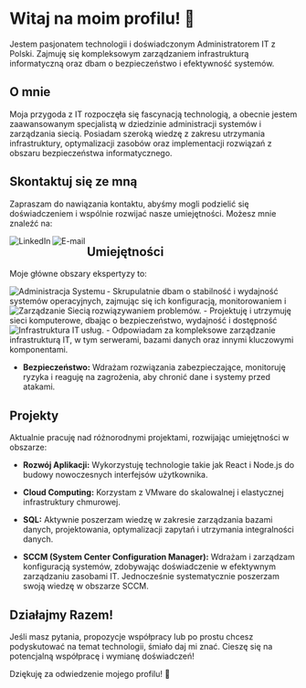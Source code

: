 # Witaj na moim profilu! 👋

Jestem pasjonatem technologii i doświadczonym Administratorem IT z Polski. Zajmuję się kompleksowym zarządzaniem infrastrukturą informatyczną oraz dbam o bezpieczeństwo i efektywność systemów.

## O mnie

Moja przygoda z IT rozpoczęła się fascynacją technologią, a obecnie jestem zaawansowanym specjalistą w dziedzinie administracji systemów i zarządzania siecią. Posiadam szeroką wiedzę z zakresu utrzymania infrastruktury, optymalizacji zasobów oraz implementacji rozwiązań z obszaru bezpieczeństwa informatycznego.

## Skontaktuj się ze mną

Zapraszam do nawiązania kontaktu, abyśmy mogli podzielić się doświadczeniem i wspólnie rozwijać nasze umiejętności. Możesz mnie znaleźć na:

[<img align="left" alt="LinkedIn" src="https://img.shields.io/badge/linkedin-%230077B5.svg?&style=for-the-badge&logo=linkedin&logoColor=white" />](https://www.linkedin.com/in/mateusz-w-a6110910a/)
[<img align="left" alt="E-mail" src="https://img.shields.io/badge/e-mail-%23000000.svg?&style=for-the-badge&logo=gmail&logoColor=white" />](mailto:mateusz.wlodarczak@wp.pl)



## Umiejętności

Moje główne obszary ekspertyzy to:

<img align="left" alt="Administracja Systemu" src="https://img.shields.io/badge/Administracja%20Systemu-%230170FE.svg?&style=for-the-badge" />
- Skrupulatnie dbam o stabilność i wydajność systemów operacyjnych, zajmując się ich konfiguracją, monitorowaniem i rozwiązywaniem problemów.
  

<img align="left" alt="Zarządzanie Siecią" src="https://img.shields.io/badge/Zarządzanie%20Siecią-%2343853D.svg?&style=for-the-badge" />
- Projektuję i utrzymuję sieci komputerowe, dbając o bezpieczeństwo, wydajność i dostępność usług.
  

<img align="left" alt="Infrastruktura IT" src="https://img.shields.io/badge/Infrastruktura%20IT-%23232F3E?style=for-the-badge" />
- Odpowiadam za kompleksowe zarządzanie infrastrukturą IT, w tym serwerami, bazami danych oraz innymi kluczowymi komponentami.
  

- **Bezpieczeństwo:** Wdrażam rozwiązania zabezpieczające, monitoruję ryzyka i reaguję na zagrożenia, aby chronić dane i systemy przed atakami.

## Projekty

Aktualnie pracuję nad różnorodnymi projektami, rozwijając umiejętności w obszarze:

- **Rozwój Aplikacji:** Wykorzystuję technologie takie jak React i Node.js do budowy nowoczesnych interfejsów użytkownika.

- **Cloud Computing:** Korzystam z VMware do skalowalnej i elastycznej infrastruktury chmurowej.

- **SQL:** Aktywnie poszerzam wiedzę w zakresie zarządzania bazami danych, projektowania, optymalizacji zapytań i utrzymania integralności danych.

- **SCCM (System Center Configuration Manager):** Wdrażam i zarządzam konfiguracją systemów, zdobywając doświadczenie w efektywnym zarządzaniu zasobami IT. Jednocześnie systematycznie poszerzam swoją wiedzę w obszarze SCCM.

## Działajmy Razem!

Jeśli masz pytania, propozycje współpracy lub po prostu chcesz podyskutować na temat technologii, śmiało daj mi znać. Cieszę się na potencjalną współpracę i wymianę doświadczeń!

Dziękuję za odwiedzenie mojego profilu! 🚀

